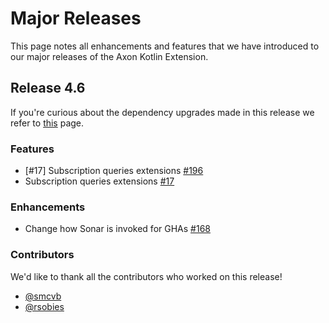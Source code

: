# Major Releases

This page notes all enhancements and features that we have introduced to our major releases of the Axon Kotlin Extension.

## Release 4.6

If you're curious about the dependency upgrades made in this release we refer to [this](https://github.com/AxonFramework/extension-kotlin/releases/tag/axon-kotlin-4.6.0) page.

### Features

- [#17] Subscription queries extensions [#196](https://github.com/AxonFramework/extension-kotlin/pull/196)
- Subscription queries extensions [#17](https://github.com/AxonFramework/extension-kotlin/issues/17)

### Enhancements

- Change how Sonar is invoked for GHAs [#168](https://github.com/AxonFramework/extension-kotlin/pull/168)

### Contributors

We'd like to thank all the contributors who worked on this release!

- [@smcvb](https://github.com/smcvb)
- [@rsobies](https://github.com/rsobies)
